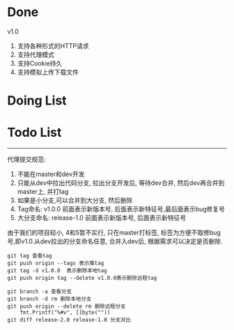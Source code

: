 # Done

v1.0

1. 支持各种形式的HTTP请求
2. 支持代理模式
3. 支持Cookie持久
4. 支持模拟上传下载文件

# Doing List



# Todo List




--------------

代理提交规范:

1. 不能在master和dev开发
2. 只能从dev中拉出代码分支, 拉出分支开发后, 等待dev合并, 然后dev再合并到master上, 并打tag
3. 如果是小分支,可以合并到大分支, 然后删除
4. Tag命名: v1.0.0 前面表示新版本号, 后面表示新特征号,最后面表示bug修复号
5. 大分支命名: release-1.0 前面表示新版本号, 后面表示新特征号

由于我们的项目较小, 4和5暂不实行, 只在master打标签, 标签为方便不取修bug号,即v1.0.从dev拉出的分支命名任意,
合并入dev后, 根据需求可以决定是否删除.

```
git tag 查看tag
git push origin --tags 表示推tag
git tag -d v1.0.0  表示删除本地tag
git push origin tag --delete v1.0.0表示删除远程tag

git branch -a 查看分支
git branch -d rm 删除本地分支
git push origin --delete rm 删除远程分支
	fmt.Printf("%#v", []byte(""))
git diff release-2.0 release-1.0 分支对比
```